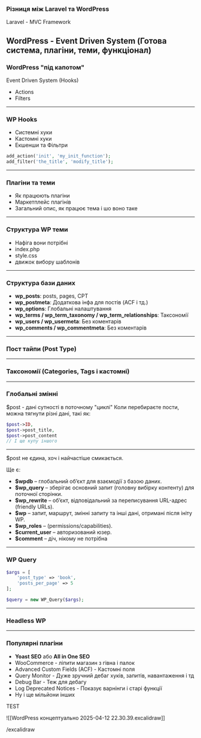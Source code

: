 ### Різниця між Laravel та WordPress
Laravel - MVC Framework

WordPress - Event Driven System (Готова система, плагіни, теми, функціонал)
---
### WordPress "під капотом"
Event Driven System (Hooks)
- Actions
- Filters
---
### WP Hooks
- Системні хуки
- Кастомні хуки
- Екшенши та Фільтри

```php
add_action('init', 'my_init_function');
add_filter('the_title', 'modify_title');
```

---
### Плагіни та теми
- Як працюють плагіни
- Маркетплейс плагінів
- Загальний опис, як працює тема і шо воно таке
---
### Структура WP теми
- Нафіга вони потрібні
- index.php
- style.css
- движок вибору шаблонів
---
### Структура бази даних
- **wp_posts**: posts, pages, CPT
- **wp_postmeta**: Додаткова інфа для постів (ACF і тд.)
- **wp_options**: Глобальні налаштування
- **wp_terms / wp_term_taxonomy / wp_term_relationships**: Таксономії
- **wp_users / wp_usermeta**: Без коментарів
- **wp_comments / wp_commentmeta**: Без коментарів


---
### Пост тайпи (Post Type)
---
### Таксономії (Categories, Tags і кастомні)
---
### Глобальні змінні
$post - дані сутності в поточному "циклі"
Коли перебираєте пости, можна тягнути різні дані, такі як:
```php
$post->ID,
$post->post_title, 
$post->post_content
// І ще купу іншого
```

---
$post не єдина, хоч і найчастіше смикається.

Ще є:
- **$wpdb** – глобальний об’єкт для взаємодії з базою даних.
- **$wp_query** – зберігає основний запит (головну вибірку контенту) для поточної сторінки.
- **$wp_rewrite** – об’єкт, відповідальний за переписування URL-адрес (friendly URLs).
- **$wp** – запит, маршрут, змінні запиту та інші дані, отримані після ініту WP.
- **$wp_roles** – (permissions/capabilities).
- **$current_user** – авторизований юзер.
- **$comment** – діч, нікому не потрібна

---

### WP Query
```php
$args = [
	'post_type' => 'book',
	'posts_per_page' => 5
];

$query = new WP_Query($args);
```
---
### Headless WP
---
### Популярні плагіни
- **Yoast SEO** або **All in One SEO**
- WooCommerce - ліпити магазин з гівна і палок
- Advanced Custom Fields (ACF) - Кастомні поля
- Query Monitor - Дуже зручний дебаг хуків, запитів, навантаження і тд
- Debug Bar - Теж для дебагу
- Log Deprecated Notices - Показує варнінги і старі функції
- Ну і ще мільйони інших

TEST

![[WordPress концептуально 2025-04-12 22.30.39.excalidraw]]

/excalidraw